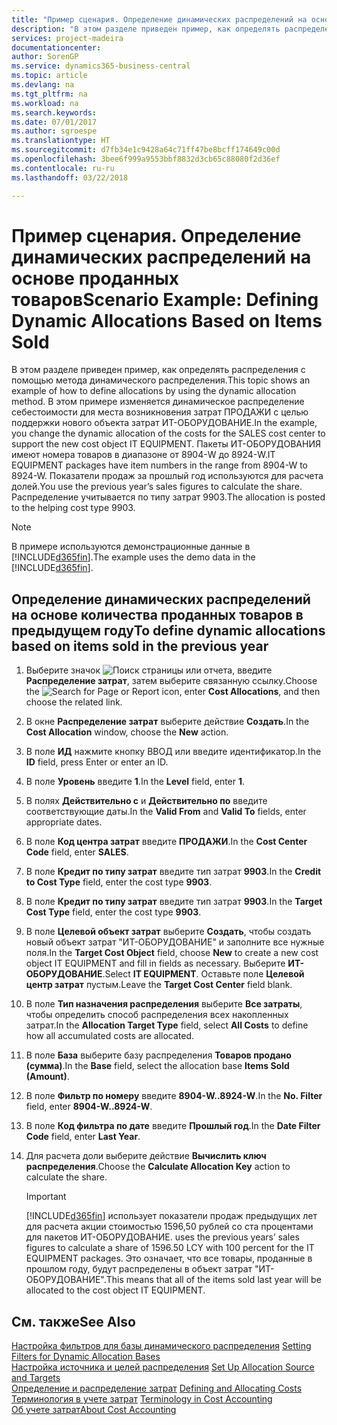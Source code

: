 ```yaml
---
title: "Пример сценария. Определение динамических распределений на основе проданных товаров | Microsoft Docs"
description: "В этом разделе приведен пример, как определять распределения с помощью метода динамического распределения."
services: project-madeira
documentationcenter: 
author: SorenGP
ms.service: dynamics365-business-central
ms.topic: article
ms.devlang: na
ms.tgt_pltfrm: na
ms.workload: na
ms.search.keywords: 
ms.date: 07/01/2017
ms.author: sgroespe
ms.translationtype: HT
ms.sourcegitcommit: d7fb34e1c9428a64c71ff47be8bcff174649c00d
ms.openlocfilehash: 3bee6f999a9553bbf8832d3cb65c88080f2d36ef
ms.contentlocale: ru-ru
ms.lasthandoff: 03/22/2018

---
```

# <a name="scenario-example-defining-dynamic-allocations-based-on-items-sold"></a><span data-ttu-id="9a238-103">Пример сценария. Определение динамических распределений на основе проданных товаров</span><span class="sxs-lookup"><span data-stu-id="9a238-103">Scenario Example: Defining Dynamic Allocations Based on Items Sold</span></span>
<span data-ttu-id="9a238-104">В этом разделе приведен пример, как определять распределения с помощью метода динамического распределения.</span><span class="sxs-lookup"><span data-stu-id="9a238-104">This topic shows an example of how to define allocations by using the dynamic allocation method.</span></span> <span data-ttu-id="9a238-105">В этом примере изменяется динамическое распределение себестоимости для места возникновения затрат ПРОДАЖИ с целью поддержки нового объекта затрат ИТ-ОБОРУДОВАНИЕ.</span><span class="sxs-lookup"><span data-stu-id="9a238-105">In the example, you change the dynamic allocation of the costs for the SALES cost center to support the new cost object IT EQUIPMENT.</span></span> <span data-ttu-id="9a238-106">Пакеты ИТ-ОБОРУДОВАНИЯ имеют номера товаров в диапазоне от 8904-W до 8924-W.</span><span class="sxs-lookup"><span data-stu-id="9a238-106">IT EQUIPMENT packages have item numbers in the range from 8904-W to 8924-W.</span></span> <span data-ttu-id="9a238-107">Показатели продаж за прошлый год используются для расчета долей.</span><span class="sxs-lookup"><span data-stu-id="9a238-107">You use the previous year’s sales figures to calculate the share.</span></span> <span data-ttu-id="9a238-108">Распределение учитывается по типу затрат 9903.</span><span class="sxs-lookup"><span data-stu-id="9a238-108">The allocation is posted to the helping cost type 9903.</span></span>  

> [!NOTE]  
>  <span data-ttu-id="9a238-109">В примере используются демонстрационные данные в [!INCLUDE[d365fin](includes/d365fin_md.md)].</span><span class="sxs-lookup"><span data-stu-id="9a238-109">The example uses the demo data in the [!INCLUDE[d365fin](includes/d365fin_md.md)].</span></span>  

## <a name="to-define-dynamic-allocations-based-on-items-sold-in-the-previous-year"></a><span data-ttu-id="9a238-110">Определение динамических распределений на основе количества проданных товаров в предыдущем году</span><span class="sxs-lookup"><span data-stu-id="9a238-110">To define dynamic allocations based on items sold in the previous year</span></span>  

1.  <span data-ttu-id="9a238-111">Выберите значок ![Поиск страницы или отчета](media/ui-search/search_small.png "Значок поиска страницы или отчета"), введите **Распределение затрат**, затем выберите связанную ссылку.</span><span class="sxs-lookup"><span data-stu-id="9a238-111">Choose the ![Search for Page or Report](media/ui-search/search_small.png "Search for Page or Report icon") icon, enter **Cost Allocations**, and then choose the related link.</span></span>  
2.  <span data-ttu-id="9a238-112">В окне **Распределение затрат** выберите действие **Создать**.</span><span class="sxs-lookup"><span data-stu-id="9a238-112">In the **Cost Allocation** window, choose the **New** action.</span></span>  
3.  <span data-ttu-id="9a238-113">В поле **ИД** нажмите кнопку ВВОД или введите идентификатор.</span><span class="sxs-lookup"><span data-stu-id="9a238-113">In the **ID** field, press Enter or enter an ID.</span></span>  
4.  <span data-ttu-id="9a238-114">В поле **Уровень** введите **1**.</span><span class="sxs-lookup"><span data-stu-id="9a238-114">In the **Level** field, enter **1**.</span></span>  
5.  <span data-ttu-id="9a238-115">В полях **Действительно с** и **Действительно по** введите соответствующие даты.</span><span class="sxs-lookup"><span data-stu-id="9a238-115">In the **Valid From** and **Valid To** fields, enter appropriate dates.</span></span>  
6.  <span data-ttu-id="9a238-116">В поле **Код центра затрат** введите **ПРОДАЖИ**.</span><span class="sxs-lookup"><span data-stu-id="9a238-116">In the **Cost Center Code** field, enter **SALES**.</span></span>  
7.  <span data-ttu-id="9a238-117">В поле **Кредит по типу затрат** введите тип затрат **9903**.</span><span class="sxs-lookup"><span data-stu-id="9a238-117">In the **Credit to Cost Type** field, enter the cost type **9903**.</span></span>  
8.  <span data-ttu-id="9a238-118">В поле **Кредит по типу затрат** введите тип затрат **9903**.</span><span class="sxs-lookup"><span data-stu-id="9a238-118">In the **Target Cost Type** field, enter the cost type **9903**.</span></span>  
9. <span data-ttu-id="9a238-119">В поле **Целевой объект затрат** выберите **Создать**, чтобы создать новый объект затрат "ИТ-ОБОРУДОВАНИЕ" и заполните все нужные поля.</span><span class="sxs-lookup"><span data-stu-id="9a238-119">In the **Target Cost Object** field, choose **New** to create a new cost object IT EQUIPMENT and fill in fields as necessary.</span></span> <span data-ttu-id="9a238-120">Выберите **ИТ-ОБОРУДОВАНИЕ**.</span><span class="sxs-lookup"><span data-stu-id="9a238-120">Select **IT EQUIPMENT**.</span></span> <span data-ttu-id="9a238-121">Оставьте поле **Целевой центр затрат** пустым.</span><span class="sxs-lookup"><span data-stu-id="9a238-121">Leave the **Target Cost Center** field blank.</span></span>  
10. <span data-ttu-id="9a238-122">В поле **Тип назначения распределения** выберите **Все затраты**, чтобы определить способ распределения всех накопленных затрат.</span><span class="sxs-lookup"><span data-stu-id="9a238-122">In the **Allocation Target Type** field, select **All Costs** to define how all accumulated costs are allocated.</span></span>  
11. <span data-ttu-id="9a238-123">В поле **База** выберите базу распределения **Товаров продано (сумма)**.</span><span class="sxs-lookup"><span data-stu-id="9a238-123">In the **Base** field, select the allocation base **Items Sold (Amount)**.</span></span>  
12. <span data-ttu-id="9a238-124">В поле **Фильтр по номеру** введите **8904-W..8924-W**.</span><span class="sxs-lookup"><span data-stu-id="9a238-124">In the **No. Filter** field, enter **8904-W..8924-W**.</span></span>  
13. <span data-ttu-id="9a238-125">В поле **Код фильтра по дате** введите **Прошлый год**.</span><span class="sxs-lookup"><span data-stu-id="9a238-125">In the **Date Filter Code** field, enter **Last Year**.</span></span>  
14. <span data-ttu-id="9a238-126">Для расчета доли выберите действие **Вычислить ключ распределения**.</span><span class="sxs-lookup"><span data-stu-id="9a238-126">Choose the **Calculate Allocation Key** action to calculate the share.</span></span>  

    > [!IMPORTANT]  
    >  [!INCLUDE[d365fin](includes/d365fin_md.md)]<span data-ttu-id="9a238-127"> использует показатели продаж предыдущих лет для расчета акции стоимостью 1596,50 рублей со ста процентами для пакетов ИТ-ОБОРУДОВАНИЕ.</span><span class="sxs-lookup"><span data-stu-id="9a238-127"> uses the previous years’ sales figures to calculate a share of 1596.50 LCY with 100 percent for the IT EQUIPMENT packages.</span></span> <span data-ttu-id="9a238-128">Это означает, что все товары, проданные в прошлом году, будут распределены в объект затрат "ИТ-ОБОРУДОВАНИЕ".</span><span class="sxs-lookup"><span data-stu-id="9a238-128">This means that all of the items sold last year will be allocated to the cost object IT EQUIPMENT.</span></span>  

## <a name="see-also"></a><span data-ttu-id="9a238-129">См. также</span><span class="sxs-lookup"><span data-stu-id="9a238-129">See Also</span></span>  
 <span data-ttu-id="9a238-130">[Настройка фильтров для базы динамического распределения](finance-setting-filters-for-dynamic-allocation-bases.md) </span><span class="sxs-lookup"><span data-stu-id="9a238-130">[Setting Filters for Dynamic Allocation Bases](finance-setting-filters-for-dynamic-allocation-bases.md) </span></span>  
 <span data-ttu-id="9a238-131">[Настройка источника и целей распределения](finance-how-to-set-up-allocation-source-and-targets.md) </span><span class="sxs-lookup"><span data-stu-id="9a238-131">[Set Up Allocation Source and Targets](finance-how-to-set-up-allocation-source-and-targets.md) </span></span>  
 <span data-ttu-id="9a238-132">[Определение и распределение затрат](finance-define-and-allocate-costs.md) </span><span class="sxs-lookup"><span data-stu-id="9a238-132">[Defining and Allocating Costs](finance-define-and-allocate-costs.md) </span></span>  
 <span data-ttu-id="9a238-133">[Терминология в учете затрат](finance-terminology-in-cost-accounting.md) </span><span class="sxs-lookup"><span data-stu-id="9a238-133">[Terminology in Cost Accounting](finance-terminology-in-cost-accounting.md) </span></span>  
 [<span data-ttu-id="9a238-134">Об учете затрат</span><span class="sxs-lookup"><span data-stu-id="9a238-134">About Cost Accounting</span></span>](finance-about-cost-accounting.md)

